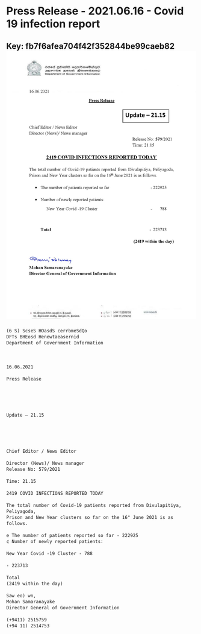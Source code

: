 # Press Release - 2021.06.16 - Covid 19 infection report 
Key: fb7f6afea704f42f352844be99caeb82 
![img](img/fb7f6afea704f42f352844be99caeb82.jpg)
---
```
(6 S) ScseS HOasdS cerrbmeSdQo
DFTs BHEosd Henewtaeasernid
Department of Government Information

 

16.06.2021

Press Release

 

 

Update — 21.15

 

 

Chief Editor / News Editor

Director (News)/ News manager
Release No: 579/2021

Time: 21.15

2419 COVID INFECTIONS REPORTED TODAY

The total number of Covid-19 patients reported from Divulapitiya, Peliyagoda,
Prison and New Year clusters so far on the 16" June 2021 is as follows.

e The number of patients reported so far - 222925
¢ Number of newly reported patients:

New Year Covid -19 Cluster - 788

- 223713

Total
(2419 within the day)

Saw eo) wn,
Mohan Samaranayake
Director General of Government Information

(+9411) 2515759
(+94 11) 2514753

 

```
